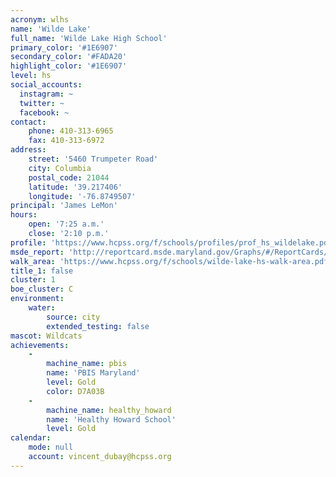 ```yaml
---
acronym: wlhs
name: 'Wilde Lake'
full_name: 'Wilde Lake High School'
primary_color: '#1E6907'
secondary_color: '#FADA20'
highlight_color: '#1E6907'
level: hs
social_accounts:
  instagram: ~
  twitter: ~
  facebook: ~
contact:
    phone: 410-313-6965
    fax: 410-313-6972
address:
    street: '5460 Trumpeter Road'
    city: Columbia
    postal_code: 21044
    latitude: '39.217406'
    longitude: '-76.8749507'
principal: 'James LeMon'
hours:
    open: '7:25 a.m.'
    close: '2:10 p.m.'
profile: 'https://www.hcpss.org/f/schools/profiles/prof_hs_wildelake.pdf'
msde_report: 'http://reportcard.msde.maryland.gov/Graphs/#/ReportCards/ReportCardSchool/1//1/13/0516/'
walk_area: 'https://www.hcpss.org/f/schools/wilde-lake-hs-walk-area.pdf'
title_1: false
cluster: 1
boe_cluster: C
environment:
    water:
        source: city
        extended_testing: false
mascot: Wildcats
achievements:
    -
        machine_name: pbis
        name: 'PBIS Maryland'
        level: Gold
        color: D7A03B
    -
        machine_name: healthy_howard
        name: 'Healthy Howard School'
        level: Gold
calendar:
    mode: null
    account: vincent_dubay@hcpss.org
---
```


